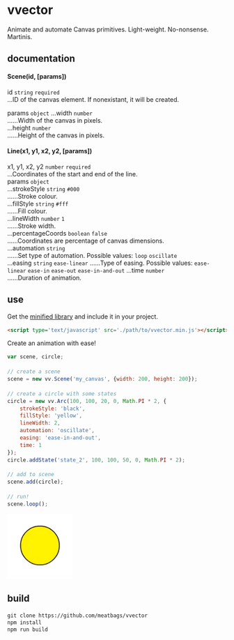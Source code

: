 # vvector

Animate and automate Canvas primitives. Light-weight. No-nonsense. Martinis.

## documentation
#### Scene(id, [params])

id ```string``` ```required```  
...ID of the canvas element. If nonexistant, it will be created.

params ```object```
...width ```number```  
......Width of the canvas in pixels.  
...height ```number```  
......Height of the canvas in pixels.

#### Line(x1, y1, x2, y2, [params])

x1, y1, x2, y2 ```number``` ```required```  
...Coordinates of the start and end of the line.  
params ```object```  
...strokeStyle ```string``` ```#000```  
......Stroke colour.  
...fillStyle ```string``` ```#fff```  
......Fill colour.  
...lineWidth ```number``` ```1```  
......Stroke width.  
...percentageCoords ```boolean``` ```false```  
......Coordinates are percentage of canvas dimensions.  
...automation ```string```  
......Set type of automation. Possible values: ```loop``` ```oscillate```  
...easing ```string``` ```ease-linear```
......Type of easing. Possible values: ```ease-linear``` ```ease-in``` ```ease-out``` ```ease-in-and-out```
...time ```number```  
......Duration of animation.


## use

Get the [minified library](https://github.com/meatbags/vvector/tree/master/build) and include it in your project.

```html
<script type='text/javascript' src='./path/to/vvector.min.js'></script>
```

Create an animation with ease!
```javascript
var scene, circle;

// create a scene
scene = new vv.Scene('my_canvas', {width: 200, height: 200});

// create a circle with some states
circle = new vv.Arc(100, 100, 20, 0, Math.PI * 2, {
    strokeStyle: 'black',
    fillStyle: 'yellow',
    lineWidth: 2,
    automation: 'oscillate',
    easing: 'ease-in-and-out',
    time: 1
});
circle.addState('state_2', 100, 100, 50, 0, Math.PI * 2);

// add to scene
scene.add(circle);

// run!
scene.loop();
```

![Alt text](/images/test_01.gif?raw=true)

## build

```
git clone https://github.com/meatbags/vvector
npm install
npm run build
```
